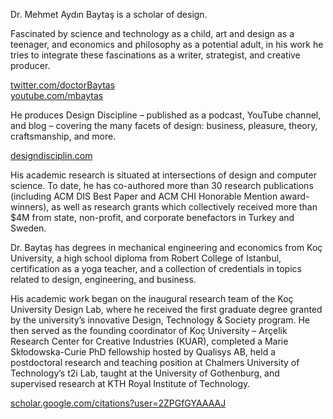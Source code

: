 <!-- <div class="row mt-3"> -->
<!-- <div class="col-md-12" markdown="1"> -->

<!-- # Mehmet Aydın Baytaş -->

<!-- </div> -->
<!-- </div> --><!-- .row -->

<div class="row">
<div class="col-md-4" markdown="1">

Dr. Mehmet Aydın Baytaş is a scholar of design.

Fascinated by science and technology as a child, art and design as a teenager, and economics and philosophy as a potential adult, in his work he tries to integrate these fascinations as a writer, strategist, and creative producer.

[twitter.com/doctorBaytas](http://twitter.com/doctorBaytas)  
[youtube.com/mbaytas](http://youtube.com/mbaytas)    

</div>

<div class="col-md-4" markdown="1">

He produces Design Discipline – published as a podcast, YouTube channel, and blog – covering the many facets of design: business, pleasure, theory, craftsmanship, and more.

[designdisciplin.com](http://designdisciplin.com)  

</div>

<div class="col-md-4" markdown="1">

His academic research is situated at intersections of design and computer science. To date, he has co-authored more than 30 research publications (including ACM DIS Best Paper and ACM CHI Honorable Mention award-winners), as well as research grants which collectively received more than $4M from state, non-profit, and corporate benefactors in Turkey and Sweden. 

Dr. Baytaş has degrees in mechanical engineering and economics from Koç University, a high school diploma from Robert College of Istanbul, certification as a yoga teacher, and a collection of credentials in topics related to design, engineering, and business.

His academic work began on the inaugural research team of the Koç University Design Lab, where he received the first graduate degree granted by the university’s innovative Design, Technology & Society program. He then served as the founding coordinator of Koç University – Arçelik Research Center for Creative Industries (KUAR), completed a Marie Skłodowska-Curie PhD fellowship hosted by Qualisys AB, held a postdoctoral research and teaching position at Chalmers University of Technology’s t2i Lab, taught at the University of Gothenburg, and supervised research at KTH Royal Institute of Technology.

[scholar.google.com/citations?user=2ZPGfGYAAAAJ](https://scholar.google.com/citations?user=2ZPGfGYAAAAJ)

</div>

</div><!-- .row -->

<div class="row">
<div class="col-md-8" markdown="1">
  
</div><!-- col -->
</div><!-- row -->
